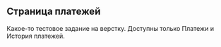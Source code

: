 ## Страница платежей

Какое-то тестовое задание на верстку. Доступны только Платежи и История платежей.
